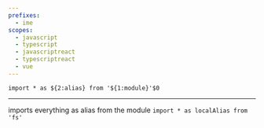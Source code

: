 ```yaml
---
prefixes:
  - ime
scopes:
  - javascript
  - typescript
  - javascriptreact
  - typescriptreact
  - vue
---
```


```
import * as ${2:alias} from '${1:module}'$0
```

---

imports everything as alias from the module `import * as localAlias from 'fs'`
